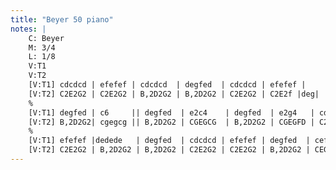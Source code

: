 ```yaml
---
title: "Beyer 50 piano"
notes: |
    C: Beyer
    M: 3/4
    L: 1/8
    V:T1
    V:T2
    [V:T1] cdcdcd | efefef | cdcdcd  | degfed  | cdcdcd | efefef |
    [V:T2] C2E2G2 | C2E2G2 | B,2D2G2 | B,2D2G2 | C2E2G2 | C2E2f |deg|
    %
    [V:T1] degfed | c6     || degfed  | e2c4    | degfed  | e2g4   | cdcdcd |
    [V:T2] B,2D2G2| cgegcg || B,2D2G2 | CGEGCG  | B,2D2G2 | CGEGFD | C2E2G2 |
    %
    [V:T1] efefef |dedede   | degfed  | cdcdcd | efefef | degfed  | cefe c2 |
    [V:T2] C2E2G2 | B,2D2G2 | B,2D2G2 | C2E2G2 | C2E2G2 | B,2D2G2 | CEGE C2 |---
---
```

